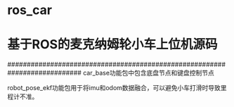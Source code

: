 # ros_car 
# 基于ROS的麦克纳姆轮小车上位机源码
###########################################################################
car_base功能包中包含底盘节点和键盘控制节点

robot_pose_ekf功能包用于将imu和odom数据融合，可以避免小车打滑时导致里程计不准。
